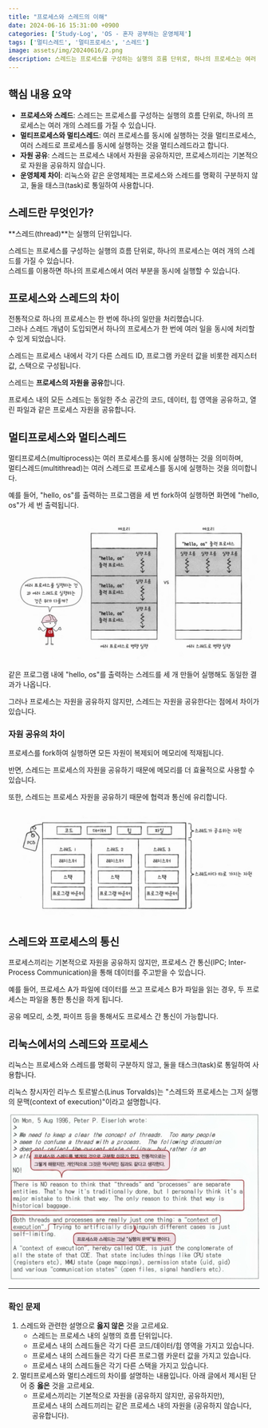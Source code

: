 ```yaml
---
title: "프로세스와 스레드의 이해"
date: 2024-06-16 15:31:00 +0900
categories: ['Study-Log', 'OS - 혼자 공부하는 운영체제']
tags: ['멀티스레드', '멀티프로세스', '스레드']
image: assets/img/20240616/2.png
description: 스레드는 프로세스를 구성하는 실행의 흐름 단위로, 하나의 프로세스는 여러 개의 스레드를 가질 수 있습니다.
---
```



## 핵심 내용 요약

-   **프로세스와 스레드**: 스레드는 프로세스를 구성하는 실행의 흐름 단위로, 하나의 프로세스는 여러 개의 스레드를 가질 수 있습니다.
-   **멀티프로세스와 멀티스레드**: 여러 프로세스를 동시에 실행하는 것을 멀티프로세스,  
    여러 스레드로 프로세스를 동시에 실행하는 것을 멀티스레드라고 합니다.
-   **자원 공유**: 스레드는 프로세스 내에서 자원을 공유하지만, 프로세스끼리는 기본적으로 자원을 공유하지 않습니다.
-   **운영체제 차이**: 리눅스와 같은 운영체제는 프로세스와 스레드를 명확히 구분하지 않고, 둘을 태스크(task)로 통일하여 사용합니다.

## 스레드란 무엇인가?

**스레드(thread)**는 실행의 단위입니다.  
  
스레드는 프로세스를 구성하는 실행의 흐름 단위로, 하나의 프로세스는 여러 개의 스레드를 가질 수 있습니다.  
스레드를 이용하면 하나의 프로세스에서 여러 부분을 동시에 실행할 수 있습니다.

## 프로세스와 스레드의 차이

전통적으로 하나의 프로세스는 한 번에 하나의 일만을 처리했습니다.  
그러나 스레드 개념이 도입되면서 하나의 프로세스가 한 번에 여러 일을 동시에 처리할 수 있게 되었습니다.

스레드는 프로세스 내에서 각기 다른 스레드 ID, 프로그램 카운터 값을 비롯한 레지스터 값, 스택으로 구성됩니다.

스레드는 **프로세스의 자원을 공유**합니다.

프로세스 내의 모든 스레드는 동일한 주소 공간의 코드, 데이터, 힙 영역을 공유하고, 열린 파일과 같은 프로세스 자원을 공유합니다.

## 멀티프로세스와 멀티스레드

멀티프로세스(multiprocess)는 여러 프로세스를 동시에 실행하는 것을 의미하며,  
멀티스레드(multithread)는 여러 스레드로 프로세스를 동시에 실행하는 것을 의미합니다.

예를 들어, "hello, os"를 출력하는 프로그램을 세 번 fork하여 실행하면 화면에 "hello, os"가 세 번 출력됩니다.

![](assets/img/20240616/2.png)

같은 프로그램 내에 "hello, os"를 출력하는 스레드를 세 개 만들어 실행해도 동일한 결과가 나옵니다.

그러나 프로세스는 자원을 공유하지 않지만, 스레드는 자원을 공유한다는 점에서 차이가 있습니다.

### 자원 공유의 차이

프로세스를 fork하여 실행하면 모든 자원이 복제되어 메모리에 적재됩니다.

반면, 스레드는 프로세스의 자원을 공유하기 때문에 메모리를 더 효율적으로 사용할 수 있습니다.

또한, 스레드는 프로세스 자원을 공유하기 때문에 협력과 통신에 유리합니다.

![](assets/img/20240616/3.png)

## 스레드와 프로세스의 통신

프로세스끼리는 기본적으로 자원을 공유하지 않지만, 프로세스 간 통신(IPC; Inter-Process Communication)을 통해 데이터를 주고받을 수 있습니다.

예를 들어, 프로세스 A가 파일에 데이터를 쓰고 프로세스 B가 파일을 읽는 경우, 두 프로세스는 파일을 통한 통신을 하게 됩니다.

공유 메모리, 소켓, 파이프 등을 통해서도 프로세스 간 통신이 가능합니다.

## 리눅스에서의 스레드와 프로세스

리눅스는 프로세스와 스레드를 명확히 구분하지 않고, 둘을 태스크(task)로 통일하여 사용합니다.

리눅스 창시자인 리누스 토르발스(Linus Torvalds)는 "스레드와 프로세스는 그저 실행의 문맥(context of execution)"이라고 설명합니다.

![](assets/img/20240616/4.png)

---

### 확인 문제

1.  스레드와 관련한 설명으로 **옳지 않은** 것을 고르세요.
    -   스레드는 프로세스 내의 실행의 흐름 단위입니다.
    -   프로세스 내의 스레드들은 각기 다른 코드/데이터/힙 영역을 가지고 있습니다.
    -   프로세스 내의 스레드들은 각기 다른 프로그램 카운터 값을 가지고 있습니다.
    -   프로세스 내의 스레드들은 각기 다른 스택을 가지고 있습니다.
2.  멀티프로세스와 멀티스레드의 차이를 설명하는 내용입니다. 아래 글에서 제시된 단어 중 **옳은** 것을 고르세요.
    -   프로세스끼리는 기본적으로 자원을 (공유하지 않지만, 공유하지만),  
        프로세스 내의 스레드끼리는 같은 프로세스 내의 자원을 (공유하지 않습니다, 공유합니다).
